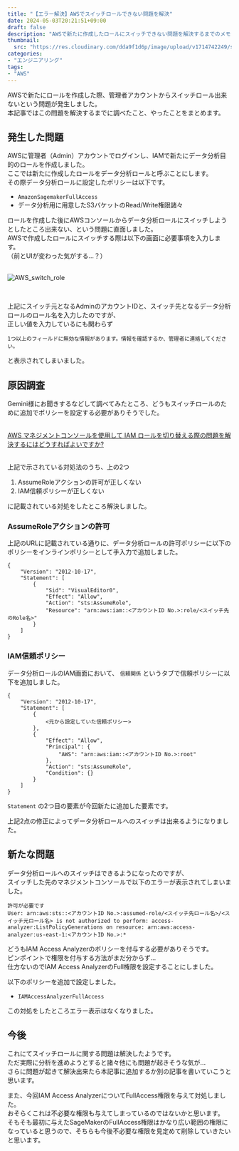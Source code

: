 ```yaml
---
title: "【エラー解決】AWSでスイッチロールできない問題を解決"
date: 2024-05-03T20:21:51+09:00
draft: false
description: "AWSで新たに作成したロールにスイッチできない問題を解決するまでのメモ"
thumbnail:
  src: "https://res.cloudinary.com/dda9f1d6p/image/upload/v1714742249/shirakamo_lab_tech_blog/AWS_switch_role_erorr_solve/blog_thumbnails_becdnx.webp"
categories:
- "エンジニアリング"
tags:
- "AWS"
---
```


AWSで新たにロールを作成した際、管理者アカウントからスイッチロール出来ないという問題が発生しました。  
本記事ではこの問題を解決するまでに調べたこと、やったことをまとめます。  

## 発生した問題

AWSに管理者（Admin）アカウントでログインし、IAMで新たにデータ分析目的のロールを作成しました。  
ここでは新たに作成したロールをデータ分析ロールと呼ぶことにします。  
その際データ分析ロールに設定したポリシーは以下です。  

- `AmazonSagemakerFullAccess`
- データ分析用に用意したS3バケットのRead/Write権限諸々

ロールを作成した後にAWSコンソールからデータ分析ロールにスイッチしようとしたところ出来ない、という問題に直面しました。  
AWSで作成したロールにスイッチする際は以下の画面に必要事項を入力します。  
（前とUIが変わった気がする...？）  
<br>

![AWS_switch_role](https://res.cloudinary.com/dda9f1d6p/image/upload/v1714742248/shirakamo_lab_tech_blog/AWS_switch_role_erorr_solve/AWS_switch_to_role_kxyqq6.webp "AWS_switch_role")  

<br>

上記にスイッチ元となるAdminのアカウントIDと、スイッチ先となるデータ分析ロールのロール名を入力したのですが、  
正しい値を入力しているにも関わらず  

```
1つ以上のフィールドに無効な情報があります。情報を確認するか、管理者に連絡してください。
```

と表示されてしまいました。  

## 原因調査

Gemini様にお聞きするなどして調べてみたところ、どうもスイッチロールのために追加でポリシーを設定する必要がありそうでした。  
<br>

[AWS マネジメントコンソールを使用して IAM ロールを切り替える際の問題を解決するにはどうすればよいですか?](https://repost.aws/ja/knowledge-center/iam-switch-role "iam_switch_role_repost")

<br>
上記で示されている対処法のうち、上の2つ

1. AssumeRoleアクションの許可が正しくない
2. IAM信頼ポリシーが正しくない

に記載されている対処をしたところ解決しました。  

### AssumeRoleアクションの許可

上記のURLに記載されている通りに、データ分析ロールの許可ポリシーに以下のポリシーをインラインポリシーとして手入力で追加しました。  

```
{
    "Version": "2012-10-17",
    "Statement": [
        {
            "Sid": "VisualEditor0",
            "Effect": "Allow",
            "Action": "sts:AssumeRole",
            "Resource": "arn:aws:iam::<アカウントID No.>:role/<スイッチ先のRole名>"
        }
    ]
}
```

### IAM信頼ポリシー

データ分析ロールのIAM画面において、 `信頼関係` というタブで信頼ポリシーに以下を追加しました。  

```
{
    "Version": "2012-10-17",
    "Statement": [
        {
            <元から設定していた信頼ポリシー>
        },
        {
            "Effect": "Allow",
            "Principal": {
                "AWS": "arn:aws:iam::<アカウントID No.>:root"
            },
            "Action": "sts:AssumeRole",
            "Condition": {}
        }
    ]
}
```

`Statement` の2つ目の要素が今回新たに追加した要素です。

上記2点の修正によってデータ分析ロールへのスイッチは出来るようになりました。  

## 新たな問題

データ分析ロールへのスイッチはできるようになったのですが、  
スイッチした先のマネジメントコンソールで以下のエラーが表示されてしまいました。  

```
許可が必要です
User: arn:aws:sts::<アカウントID No.>:assumed-role/<スイッチ先ロール名>/<スイッチ元ロール名> is not authorized to perform: access-analyzer:ListPolicyGenerations on resource: arn:aws:access-analyzer:us-east-1:<アカウントID No.>:*
```

どうもIAM Access Analyzerのポリシーを付与する必要がありそうです。  
ピンポイントで権限を付与する方法がまだ分からず...  
仕方ないのでIAM Access AnalyzerのFull権限を設定することにしました。  

以下のポリシーを追加で設定しました。  

- `IAMAccessAnalyzerFullAccess`

この対処をしたところエラー表示はなくなりました。  

## 今後

これにてスイッチロールに関する問題は解決したようです。  
ただ実際に分析を進めようとすると諸々他にも問題が起きそうな気が...  
さらに問題が起きて解決出来たら本記事に追加するか別の記事を書いていこうと思います。  

また、今回IAM Access AnalyzerについてFullAccess権限を与えて対処しました。  
おそらくこれは不必要な権限も与えてしまっているのではないかと思います。  
そもそも最初に与えたSageMakerのFullAccess権限はかなり広い範囲の権限になっていると思うので、そちらも今後不必要な権限を見定めて削除していきたいと思います。

